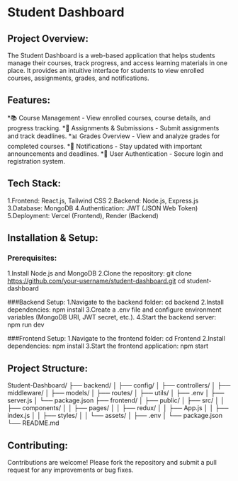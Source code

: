 # Student Dashboard

## Project Overview:
The Student Dashboard is a web-based application that helps students manage their courses, track progress, and access learning materials in one place. It provides an intuitive interface for students to view enrolled courses, assignments, grades, and notifications.

## Features:
*📚 Course Management - View enrolled courses, course details, and progress tracking.
*📝 Assignments & Submissions - Submit assignments and track deadlines.
*📊 Grades Overview - View and analyze grades for completed courses.
*🔔 Notifications - Stay updated with important announcements and deadlines.
*👤 User Authentication - Secure login and registration system.

## Tech Stack:
1.Frontend: React.js, Tailwind CSS
2.Backend: Node.js, Express.js
3.Database: MongoDB
4.Authentication: JWT (JSON Web Token)
5.Deployment: Vercel (Frontend), Render (Backend)

## Installation & Setup:
### Prerequisites:
1.Install Node.js and MongoDB
2.Clone the repository:
git clone https://github.com/your-username/student-dashboard.git
cd student-dashboard

###Backend Setup:
1.Navigate to the backend folder:
cd backend
2.Install dependencies:
npm install
3.Create a .env file and configure environment variables (MongoDB URI, JWT secret, etc.).
4.Start the backend server:
npm run dev

###Frontend Setup:
1.Navigate to the frontend folder:
cd Frontend
2.Install dependencies:
npm install
3.Start the frontend application:
npm start

## Project Structure:
Student-Dashboard/
├── backend/
│   ├── config/
│   ├── controllers/
│   ├── middleware/
│   ├── models/
│   ├── routes/
│   ├── utils/
│   ├── .env
│   ├── server.js
│   └── package.json
├── frontend/
│   ├── public/
│   ├── src/
│   │   ├── components/
│   │   ├── pages/
│   │   ├── redux/
│   │   ├── App.js
│   │   ├── index.js
│   │   ├── styles/
│   │   └── assets/
│   ├── .env
│   └── package.json
└── README.md

## Contributing:
Contributions are welcome! Please fork the repository and submit a pull request for any improvements or bug fixes.
